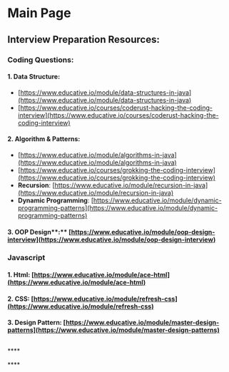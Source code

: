 # Main Page

## Interview Preparation Resources: 

### Coding Questions:

#### 1. Data Structure:

* [https://www.educative.io/module/data-structures-in-java](https://www.educative.io/module/data-structures-in-java)
* [https://www.educative.io/courses/coderust-hacking-the-coding-interview](https://www.educative.io/courses/coderust-hacking-the-coding-interview)

#### 2. Algorithm & Patterns:

* [https://www.educative.io/module/algorithms-in-java](https://www.educative.io/module/algorithms-in-java)
* [https://www.educative.io/courses/grokking-the-coding-interview](https://www.educative.io/courses/grokking-the-coding-interview)
* **Recursion**: [https://www.educative.io/module/recursion-in-java](https://www.educative.io/module/recursion-in-java)
* **Dynamic Programming**: [https://www.educative.io/module/dynamic-programming-patterns](https://www.educative.io/module/dynamic-programming-patterns)

#### **3.** OOP Design**:** [https://www.educative.io/module/oop-design-interview](https://www.educative.io/module/oop-design-interview)

### Javascript

#### 1. Html: [https://www.educative.io/module/ace-html](https://www.educative.io/module/ace-html)

#### 2. CSS: [https://www.educative.io/module/refresh-css](https://www.educative.io/module/refresh-css)

#### 3. Design Pattern: [https://www.educative.io/module/master-design-patterns](https://www.educative.io/module/master-design-patterns)

## 

\*\*\*\*

\*\*\*\*



### 



### 





